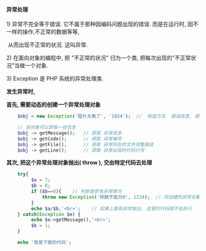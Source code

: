#### 异常处理

1\) 异常不完全等于错误. 它不属于那种因编码问题出现的错误. 而是在运行时, 因不一样的操作,不正常的数据等等,

​ 从而出现不正常的状况. 这叫异常.

2\) 在面向对象的编程中, 把 "不正常的状况" 归为一个类, 把每次出现的"不正常状况"当做一个对象.

3\) Exception 是 PHP 系统的异常处理类.

​**发生异常时,**

​**首先, 需要动态的创建一个异常处理对象**

```php
    $obj = new Exception('图片太黄了', '1024');  //  构造方法  错误信息, 错误号

    // 该对象可以获取一些信息
    $obj -> getMessage();   // 获取 异常信息
    $obj -> getCode();      // 获取 异常编号
    $obj -> getFile();      // 获取 异常所在的文件完整路径
    $obj -> getLine();      // 获取 异常出现的代码行号
```

**其次, 把这个异常处理对象抛出\( throw \), 交由特定代码去处理**

```php
	try{
      	 $a = 7;
         $b = 0;
      	 if ($b==0){    // 判断是否有异常情况
             throw new Exception('除数不能为0', 1234);  // 将创建的异常对象抛出
      	 }
      	 echo $a/$b,'<br>';    // 如果上面有异常抛出, 这里的代码就不会执行
	} catch(Exception $e) {
         echo $e->getMessage(),'<br>';
      	 $b = 1;
	}

	echo '我是下面的代码';
```




